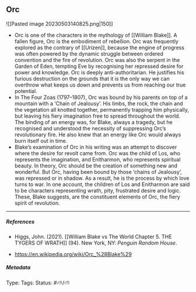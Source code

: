 ## Orc  # 

![[Pasted image 20230503140825.png|150]]

- Orc is one of the characters in the mythology of [[William Blake]]. A fallen figure, Orc is the embodiment of rebellion. Orc was frequently explored as the contrary of [[Urizen]], because the engine of progress was often powered by the dynamic struggle between ordered convention and the fire of revolution. Orc was also the serpent in the Garden of Eden, tempting Eve by recognising her repressed desire for power and knowledge. Orc is deeply anti-authoritarian. He justifies his furious destruction on the grounds that it is the only way we can overthrow what keeps us down and prevents us from reaching our true potential.
- In The Four Zoas (1797–1807), Orc was bound by his parents on top of a mountain with a ‘Chain of Jealousy’. His limbs, the rock, the chain and the vegetation all knotted together, permanently trapping him physically, but leaving his fiery imagination free to spread throughout the world. The binding of an energy was, for Blake, always a tragedy, but he recognised and understood the necessity of suppressing Orc’s revolutionary fire. He also knew that an energy like Orc would always burn itself out in time.
- Blake’s examination of Orc in his writing was an attempt to discover where the desire for revolt came from. Orc was the child of Los, who represents the imagination, and Enitharmon, who represents spiritual beauty. In theory, Orc should be the creation of something new and wonderful. But Orc, having been bound by those ‘chains of Jealousy’, was repressed or in shadow. As a result, he is the process by which love turns to war. In one account, the children of Los and Enitharmon are said to be characters representing wrath, pity, frustrated desire and logic. These, Blake suggests, are the constituent elements of Orc, the fiery spirit of revolution.

___

##### References

- Higgs, John. (2021). [[William Blake vs The World Chapter 5. THE TYGERS OF WRATH]] (94). New York, NY: _Penguin Random House_.

- https://en.wikipedia.org/wiki/Orc_%28Blake%29

##### Metadata

Type: 
Tags:
Status: #⛅️/⛅️
